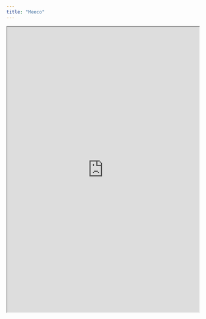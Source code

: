 ```yaml
---
title: "Meeco"
---
```



<iframe height="750" width="100%" src="https://ewelton.github.io/ktest/wiki.html#Meeco"></iframe>
